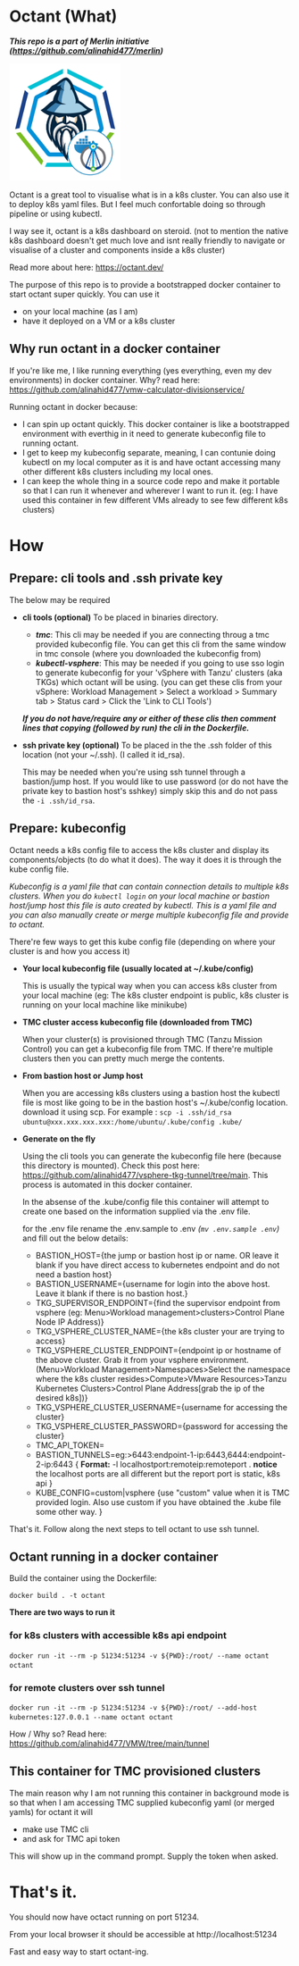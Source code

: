 # Octant (What)

***This repo is a part of Merlin initiative (https://github.com/alinahid477/merlin)***

<img src="images/logo.png" alt="Octant Merlin" width=200 height=210/>

Octant is a great tool to visualise what is in a k8s cluster. You can also use it to deploy k8s yaml files. But I feel much confortable doing so through pipeline or using kubectl.

I way see it, octant is a k8s dashboard on steroid. (not to mention the native k8s dashboard doesn't get much love and isnt really friendly to navigate or visualise of a cluster and components inside a k8s cluster)

Read more about here: https://octant.dev/

The purpose of this repo is to provide a bootstrapped docker container to start octant super quickly. You can use it
- on your local machine (as I am)
- have it deployed on a VM or a k8s cluster

## Why run octant in a docker container

If you're like me, I like running everything (yes everything, even my dev environments) in docker container. Why? read here: https://github.com/alinahid477/vmw-calculator-divisionservice/ 

Running octant in docker because:

- I can spin up octant quickly. This docker container is like a bootstrapped environment with everthig in it need to generate kubeconfig file to running octant. 
- I get to keep my kubeconfig separate, meaning, I can contunie doing kubectl on my local computer as it is and have octant accessing many other different k8s clusters including my local ones.
- I can keep the whole thing in a source code repo and make it portable so that I can run it whenever and wherever I want to run it. (eg: I have used this container in few different VMs already to see few different k8s clusters)



# How


## Prepare: cli tools and .ssh private key

The below may be required
- **cli tools (optional)**
    To be placed in binaries directory. 

    - ***tmc***: This cli may be needed if you are connecting throug a tmc provided kubeconfig file. You can get this cli from the same window in tmc console (where you downloaded the kubeconfig from)
    - ***kubectl-vsphere***: This may be needed if you going to use sso login to generate kubeconfig for your 'vSphere with Tanzu' clusters (aka TKGs) which octant will be using. (you can get these clis from your vSphere: Workload Management > Select a workload > Summary tab > Status card > Click the 'Link to CLI Tools')

    ***If you do not have/require any or either of these clis then comment lines that copying (followed by run) the cli in the Dockerfile.***

- **ssh private key (optional)**
    To be placed in the the .ssh folder of this location (not your ~/.ssh). (I called it id_rsa). 

    This may be needed when you're using ssh tunnel through a bastion/jump host. If you would like to use password (or do not have the private key to bastion host's sshkey) simply skip this and do not pass the `-i .ssh/id_rsa`.



## Prepare: kubeconfig

Octant needs a k8s config file to access the k8s cluster and display its components/objects (to do what it does). The way it does it is through the kube config file.

*Kubeconfig is a yaml file that can contain connection details to multiple k8s clusters. When you do `kubectl login` on your local machine or bastion host/jump host this file is auto created by kubectl. This is a yaml file and you can also manually create or merge multiple kubeconfig file and provide to octant.* 

There're few ways to get this kube config file (depending on where your cluster is and how you access it)

- **Your local kubeconfig file (usually located at ~/.kube/config)**

    This is usually the typical way when you can access k8s cluster from your local machine (eg: The k8s cluster endpoint is public, k8s cluster is running on your local machine like minikube)

- **TMC cluster access kubeconfig file (downloaded from TMC)**
    
    When your cluster(s) is provisioned through TMC (Tanzu Mission Control) you can get a kubeconfig file from TMC. If there're multiple clusters then you can pretty much merge the contents.

- **From bastion host or Jump host**
    
    When you are accessing k8s clusters using a bastion host the kubectl file is most like going to be in the bastion host's ~/.kube/config location. download it using scp. For example : `scp -i .ssh/id_rsa ubuntu@xxx.xxx.xxx.xxx:/home/ubuntu/.kube/config .kube/`

- **Generate on the fly**

    Using the cli tools you can generate the kubeconfig file here (because this directory is mounted). Check this post here: https://github.com/alinahid477/vsphere-tkg-tunnel/tree/main. This process is automated in this docker container. 
    
    In the absense of the .kube/config file this container will attempt to create one based on the information supplied via the .env file.

    for the .env file rename the .env.sample to .env *(`mv .env.sample .env`)*  and fill out the below details:

    - BASTION_HOST={the jump or bastion host ip or name. OR leave it blank if you have direct access to kubernetes endpoint and do not need a bastion host}
    - BASTION_USERNAME={username for login into the above host. Leave it blank if there is no bastion host.}
    - TKG_SUPERVISOR_ENDPOINT={find the supervisor endpoint from vsphere (eg: Menu>Workload management>clusters>Control Plane Node IP Address)}
    - TKG_VSPHERE_CLUSTER_NAME={the k8s cluster your are trying to access}
    - TKG_VSPHERE_CLUSTER_ENDPOINT={endpoint ip or hostname of the above cluster. Grab it from your vsphere environment. (Menu>Workload Management>Namespaces>Select the namespace where the k8s cluster resides>Compute>VMware Resources>Tanzu Kubernetes Clusters>Control Plane Address[grab the ip of the desired k8s])}
    - TKG_VSPHERE_CLUSTER_USERNAME={username for accessing the cluster}
    - TKG_VSPHERE_CLUSTER_PASSWORD={password for accessing the cluster}
    - TMC_API_TOKEN=
    - BASTION_TUNNELS=eg:>6443:endpoint-1-ip:6443,6444:endpoint-2-ip:6443 { **Format:** -l localhostport:remoteip:remoteport . **notice** the localhost ports are all different but the report port is static, k8s api }
    - KUBE_CONFIG=custom|vsphere {use "custom" value when it is TMC provided login. Also use custom if you have obtained the .kube file some other way. }

    
That's it. Follow along the next steps to tell octant to use ssh tunnel.


## Octant running in a docker container


Build the container using the Dockerfile:

```
docker build . -t octant
```

**There are two ways to run it**

### for k8s clusters with accessible k8s api endpoint

`docker run -it --rm -p 51234:51234 -v ${PWD}:/root/ --name octant octant`

### for remote clusters over ssh tunnel

`docker run -it --rm -p 51234:51234 -v ${PWD}:/root/ --add-host kubernetes:127.0.0.1 --name octant octant`

How / Why so? Read here: https://github.com/alinahid477/VMW/tree/main/tunnel

## This container for TMC provisioned clusters
The main reason why I am not running this container in background mode is so that when I am accessing TMC supplied kubeconfig yaml (or merged yamls) for octant it will 
- make use TMC cli 
- and ask for TMC api token

This will show up in the command prompt. Supply the token when asked.

# That's it.
You should now have octact running on port 51234.

From your local browser it should be accessible at http://localhost:51234

Fast and easy way to start octant-ing.

